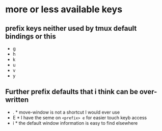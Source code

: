 # more or less available keys

## prefix keys neither used by tmux default bindings or this

- g
- h
- k
- u
- v
- y

## Further prefix defaults that i think can be over-written

- . * move-window is not a shortcut I would ever use
- E * I have the seme on `<prefix> e` for easier touch keyb access
- i * the default window information is easy to find elsewhere
